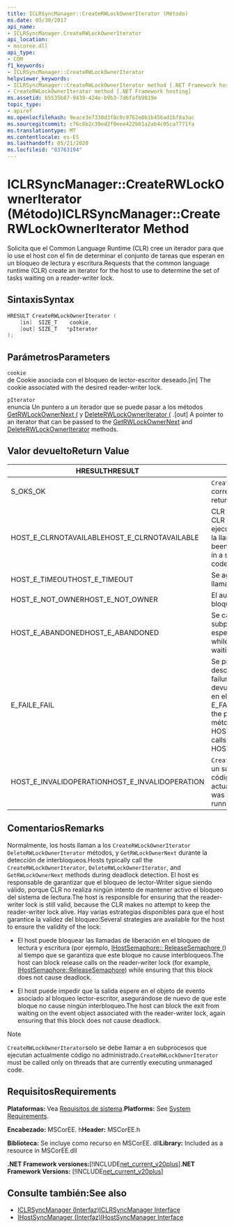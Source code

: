 ```yaml
---
title: ICLRSyncManager::CreateRWLockOwnerIterator (Método)
ms.date: 03/30/2017
api_name:
- ICLRSyncManager.CreateRWLockOwnerIterator
api_location:
- mscoree.dll
api_type:
- COM
f1_keywords:
- ICLRSyncManager::CreateRWLockOwnerIterator
helpviewer_keywords:
- ICLRSyncManager::CreateRWLockOwnerIterator method [.NET Framework hosting]
- CreateRWLockOwnerIterator method [.NET Framework hosting]
ms.assetid: b5535b87-9439-424e-b9b3-7d6fafb9819e
topic_type:
- apiref
ms.openlocfilehash: 9eace3e7330d3f8c0c9762e0b1b456ad1bf8a3ac
ms.sourcegitcommit: c76c8b2c39ed2f0eee422b61a2ab4c05ca7771fa
ms.translationtype: MT
ms.contentlocale: es-ES
ms.lasthandoff: 05/21/2020
ms.locfileid: "83763194"
---
```

# <a name="iclrsyncmanagercreaterwlockowneriterator-method"></a><span data-ttu-id="a4a8b-102">ICLRSyncManager::CreateRWLockOwnerIterator (Método)</span><span class="sxs-lookup"><span data-stu-id="a4a8b-102">ICLRSyncManager::CreateRWLockOwnerIterator Method</span></span>
<span data-ttu-id="a4a8b-103">Solicita que el Common Language Runtime (CLR) cree un iterador para que lo use el host con el fin de determinar el conjunto de tareas que esperan en un bloqueo de lectura y escritura.</span><span class="sxs-lookup"><span data-stu-id="a4a8b-103">Requests that the common language runtime (CLR) create an iterator for the host to use to determine the set of tasks waiting on a reader-writer lock.</span></span>  
  
## <a name="syntax"></a><span data-ttu-id="a4a8b-104">Sintaxis</span><span class="sxs-lookup"><span data-stu-id="a4a8b-104">Syntax</span></span>  
  
```cpp  
HRESULT CreateRWLockOwnerIterator (  
    [in]  SIZE_T    cookie,  
    [out] SIZE_T   *pIterator  
);  
```  
  
## <a name="parameters"></a><span data-ttu-id="a4a8b-105">Parámetros</span><span class="sxs-lookup"><span data-stu-id="a4a8b-105">Parameters</span></span>  
 `cookie`  
 <span data-ttu-id="a4a8b-106">de Cookie asociada con el bloqueo de lector-escritor deseado.</span><span class="sxs-lookup"><span data-stu-id="a4a8b-106">[in] The cookie associated with the desired reader-writer lock.</span></span>  
  
 `pIterator`  
 <span data-ttu-id="a4a8b-107">enuncia Un puntero a un iterador que se puede pasar a los métodos [GetRWLockOwnerNext (](../../../../docs/framework/unmanaged-api/hosting/iclrsyncmanager-getrwlockownernext-method.md) y [DeleteRWLockOwnerIterator (](iclrsyncmanager-deleterwlockowneriterator-method.md) .</span><span class="sxs-lookup"><span data-stu-id="a4a8b-107">[out] A pointer to an iterator that can be passed to the [GetRWLockOwnerNext](../../../../docs/framework/unmanaged-api/hosting/iclrsyncmanager-getrwlockownernext-method.md) and [DeleteRWLockOwnerIterator](iclrsyncmanager-deleterwlockowneriterator-method.md) methods.</span></span>  
  
## <a name="return-value"></a><span data-ttu-id="a4a8b-108">Valor devuelto</span><span class="sxs-lookup"><span data-stu-id="a4a8b-108">Return Value</span></span>  
  
|<span data-ttu-id="a4a8b-109">HRESULT</span><span class="sxs-lookup"><span data-stu-id="a4a8b-109">HRESULT</span></span>|<span data-ttu-id="a4a8b-110">Descripción</span><span class="sxs-lookup"><span data-stu-id="a4a8b-110">Description</span></span>|  
|-------------|-----------------|  
|<span data-ttu-id="a4a8b-111">S_OK</span><span class="sxs-lookup"><span data-stu-id="a4a8b-111">S_OK</span></span>|<span data-ttu-id="a4a8b-112">`CreateRWLockOwnerIterator`se devolvió correctamente.</span><span class="sxs-lookup"><span data-stu-id="a4a8b-112">`CreateRWLockOwnerIterator` returned successfully.</span></span>|  
|<span data-ttu-id="a4a8b-113">HOST_E_CLRNOTAVAILABLE</span><span class="sxs-lookup"><span data-stu-id="a4a8b-113">HOST_E_CLRNOTAVAILABLE</span></span>|<span data-ttu-id="a4a8b-114">CLR no se ha cargado en un proceso o CLR está en un estado en el que no puede ejecutar código administrado ni procesar la llamada correctamente.</span><span class="sxs-lookup"><span data-stu-id="a4a8b-114">The CLR has not been loaded into a process, or the CLR is in a state in which it cannot run managed code or process the call successfully.</span></span>|  
|<span data-ttu-id="a4a8b-115">HOST_E_TIMEOUT</span><span class="sxs-lookup"><span data-stu-id="a4a8b-115">HOST_E_TIMEOUT</span></span>|<span data-ttu-id="a4a8b-116">Se agotó el tiempo de espera de la llamada.</span><span class="sxs-lookup"><span data-stu-id="a4a8b-116">The call timed out.</span></span>|  
|<span data-ttu-id="a4a8b-117">HOST_E_NOT_OWNER</span><span class="sxs-lookup"><span data-stu-id="a4a8b-117">HOST_E_NOT_OWNER</span></span>|<span data-ttu-id="a4a8b-118">El autor de la llamada no posee el bloqueo.</span><span class="sxs-lookup"><span data-stu-id="a4a8b-118">The caller does not own the lock.</span></span>|  
|<span data-ttu-id="a4a8b-119">HOST_E_ABANDONED</span><span class="sxs-lookup"><span data-stu-id="a4a8b-119">HOST_E_ABANDONED</span></span>|<span data-ttu-id="a4a8b-120">Se canceló un evento mientras un subproceso o fibra bloqueados estaba esperando en él.</span><span class="sxs-lookup"><span data-stu-id="a4a8b-120">An event was canceled while a blocked thread or fiber was waiting on it.</span></span>|  
|<span data-ttu-id="a4a8b-121">E_FAIL</span><span class="sxs-lookup"><span data-stu-id="a4a8b-121">E_FAIL</span></span>|<span data-ttu-id="a4a8b-122">Se produjo un error grave desconocido.</span><span class="sxs-lookup"><span data-stu-id="a4a8b-122">An unknown catastrophic failure occurred.</span></span> <span data-ttu-id="a4a8b-123">Cuando un método devuelve E_FAIL, CLR ya no se puede usar en el proceso.</span><span class="sxs-lookup"><span data-stu-id="a4a8b-123">When a method returns E_FAIL, the CLR is no longer usable within the process.</span></span> <span data-ttu-id="a4a8b-124">Las llamadas subsiguientes a métodos de hospedaje devuelven HOST_E_CLRNOTAVAILABLE.</span><span class="sxs-lookup"><span data-stu-id="a4a8b-124">Subsequent calls to hosting methods return HOST_E_CLRNOTAVAILABLE.</span></span>|  
|<span data-ttu-id="a4a8b-125">HOST_E_INVALIDOPERATION</span><span class="sxs-lookup"><span data-stu-id="a4a8b-125">HOST_E_INVALIDOPERATION</span></span>|<span data-ttu-id="a4a8b-126">`CreateRWLockOwnerIterator`se llamó a en un subproceso que está ejecutando código administrado actualmente.</span><span class="sxs-lookup"><span data-stu-id="a4a8b-126">`CreateRWLockOwnerIterator` was called on a thread that is currently running managed code.</span></span>|  
  
## <a name="remarks"></a><span data-ttu-id="a4a8b-127">Comentarios</span><span class="sxs-lookup"><span data-stu-id="a4a8b-127">Remarks</span></span>  
 <span data-ttu-id="a4a8b-128">Normalmente, los hosts llaman a los `CreateRWLockOwnerIterator` `DeleteRWLockOwnerIterator` métodos, y `GetRWLockOwnerNext` durante la detección de interbloqueos.</span><span class="sxs-lookup"><span data-stu-id="a4a8b-128">Hosts typically call the `CreateRWLockOwnerIterator`, `DeleteRWLockOwnerIterator`, and `GetRWLockOwnerNext` methods during deadlock detection.</span></span> <span data-ttu-id="a4a8b-129">El host es responsable de garantizar que el bloqueo de lector-Writer sigue siendo válido, porque CLR no realiza ningún intento de mantener activo el bloqueo del sistema de lectura.</span><span class="sxs-lookup"><span data-stu-id="a4a8b-129">The host is responsible for ensuring that the reader-writer lock is still valid, because the CLR makes no attempt to keep the reader-writer lock alive.</span></span> <span data-ttu-id="a4a8b-130">Hay varias estrategias disponibles para que el host garantice la validez del bloqueo:</span><span class="sxs-lookup"><span data-stu-id="a4a8b-130">Several strategies are available for the host to ensure the validity of the lock:</span></span>  
  
- <span data-ttu-id="a4a8b-131">El host puede bloquear las llamadas de liberación en el bloqueo de lectura y escritura (por ejemplo, [IHostSemaphore:: ReleaseSemaphore (](ihostsemaphore-releasesemaphore-method.md)) al tiempo que se garantiza que este bloque no cause interbloqueos.</span><span class="sxs-lookup"><span data-stu-id="a4a8b-131">The host can block release calls on the reader-writer lock (for example, [IHostSemaphore::ReleaseSemaphore](ihostsemaphore-releasesemaphore-method.md)) while ensuring that this block does not cause deadlock.</span></span>  
  
- <span data-ttu-id="a4a8b-132">El host puede impedir que la salida espere en el objeto de evento asociado al bloqueo lector-escritor, asegurándose de nuevo de que este bloque no cause ningún interbloqueo.</span><span class="sxs-lookup"><span data-stu-id="a4a8b-132">The host can block the exit from waiting on the event object associated with the reader-writer lock, again ensuring that this block does not cause deadlock.</span></span>  
  
> [!NOTE]
> <span data-ttu-id="a4a8b-133">`CreateRWLockOwnerIterator`solo se debe llamar a en subprocesos que ejecutan actualmente código no administrado.</span><span class="sxs-lookup"><span data-stu-id="a4a8b-133">`CreateRWLockOwnerIterator` must be called only on threads that are currently executing unmanaged code.</span></span>  
  
## <a name="requirements"></a><span data-ttu-id="a4a8b-134">Requisitos</span><span class="sxs-lookup"><span data-stu-id="a4a8b-134">Requirements</span></span>  
 <span data-ttu-id="a4a8b-135">**Plataformas:** Vea [Requisitos de sistema](../../get-started/system-requirements.md).</span><span class="sxs-lookup"><span data-stu-id="a4a8b-135">**Platforms:** See [System Requirements](../../get-started/system-requirements.md).</span></span>  
  
 <span data-ttu-id="a4a8b-136">**Encabezado:** MSCorEE. h</span><span class="sxs-lookup"><span data-stu-id="a4a8b-136">**Header:** MSCorEE.h</span></span>  
  
 <span data-ttu-id="a4a8b-137">**Biblioteca:** Se incluye como recurso en MSCorEE. dll</span><span class="sxs-lookup"><span data-stu-id="a4a8b-137">**Library:** Included as a resource in MSCorEE.dll</span></span>  
  
 <span data-ttu-id="a4a8b-138">**.NET Framework versiones:**[!INCLUDE[net_current_v20plus](../../../../includes/net-current-v20plus-md.md)]</span><span class="sxs-lookup"><span data-stu-id="a4a8b-138">**.NET Framework Versions:** [!INCLUDE[net_current_v20plus](../../../../includes/net-current-v20plus-md.md)]</span></span>  
  
## <a name="see-also"></a><span data-ttu-id="a4a8b-139">Consulte también:</span><span class="sxs-lookup"><span data-stu-id="a4a8b-139">See also</span></span>

- [<span data-ttu-id="a4a8b-140">ICLRSyncManager (Interfaz)</span><span class="sxs-lookup"><span data-stu-id="a4a8b-140">ICLRSyncManager Interface</span></span>](iclrsyncmanager-interface.md)
- [<span data-ttu-id="a4a8b-141">IHostSyncManager (Interfaz)</span><span class="sxs-lookup"><span data-stu-id="a4a8b-141">IHostSyncManager Interface</span></span>](ihostsyncmanager-interface.md)
